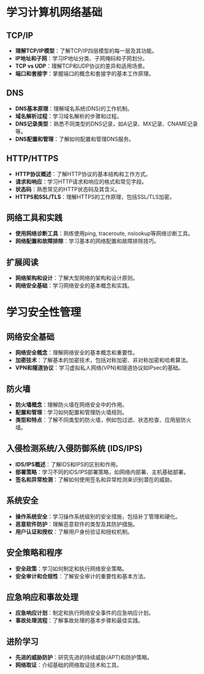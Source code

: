 # 学习计算机网络基础

## TCP/IP
- **理解TCP/IP模型**：了解TCP/IP四层模型的每一层及其功能。
- **IP地址和子网**：学习IP地址分类、子网掩码和子网划分。
- **TCP vs UDP**：理解TCP和UDP协议的差异和适用场景。
- **端口和套接字**：掌握端口的概念和套接字的基本工作原理。

## DNS
- **DNS基本原理**：理解域名系统(DNS)的工作机制。
- **域名解析过程**：学习域名解析的步骤和过程。
- **DNS记录类型**：熟悉不同类型的DNS记录，如A记录、MX记录、CNAME记录等。
- **DNS配置和管理**：了解如何配置和管理DNS服务。

## HTTP/HTTPS
- **HTTP协议概述**：了解HTTP协议的基本结构和工作方式。
- **请求和响应**：学习HTTP请求和响应的格式和常见字段。
- **状态码**：熟悉常见的HTTP状态码及其含义。
- **HTTPS和SSL/TLS**：理解HTTPS的工作原理，包括SSL/TLS加密。

## 网络工具和实践
- **使用网络诊断工具**：熟练使用ping, traceroute, nslookup等网络诊断工具。
- **网络配置和故障排除**：学习基本的网络配置和故障排除技巧。

## 扩展阅读
- **网络架构和设计**：了解大型网络的架构和设计原则。
- **网络安全基础**：学习网络安全的基本概念和实践。

# 学习安全性管理

## 网络安全基础
- **网络安全概念**：理解网络安全的基本概念和重要性。
- **加密技术**：了解基本的加密技术，包括对称加密、非对称加密和哈希算法。
- **VPN和隧道协议**：学习虚拟私人网络(VPN)和隧道协议如IPsec的基础。

## 防火墙
- **防火墙概念**：理解防火墙在网络安全中的作用。
- **配置和管理**：学习如何配置和管理防火墙规则。
- **类型和特点**：了解不同类型的防火墙，例如包过滤、状态检查、应用层防火墙。

## 入侵检测系统/入侵防御系统 (IDS/IPS)
- **IDS/IPS概述**：了解IDS和IPS的区别和作用。
- **部署策略**：学习不同的IDS/IPS部署策略，如网络内部署、主机基础部署。
- **签名和异常检测**：了解如何使用签名和异常检测来识别潜在的威胁。

## 系统安全
- **操作系统安全**：学习操作系统级别的安全措施，包括补丁管理和硬化。
- **恶意软件防护**：理解恶意软件的类型及其防护措施。
- **用户认证和授权**：了解用户身份验证和授权机制。

## 安全策略和程序
- **安全政策**：学习如何制定和执行网络安全策略。
- **安全审计和合规性**：了解安全审计的重要性和基本方法。

## 应急响应和事故处理
- **应急响应计划**：制定和执行网络安全事件的应急响应计划。
- **事故处理流程**：了解事故处理的基本步骤和最佳实践。

## 进阶学习
- **先进的威胁防护**：研究先进的持续威胁(APT)和防护策略。
- **网络取证**：介绍基础的网络取证技术和工具。

